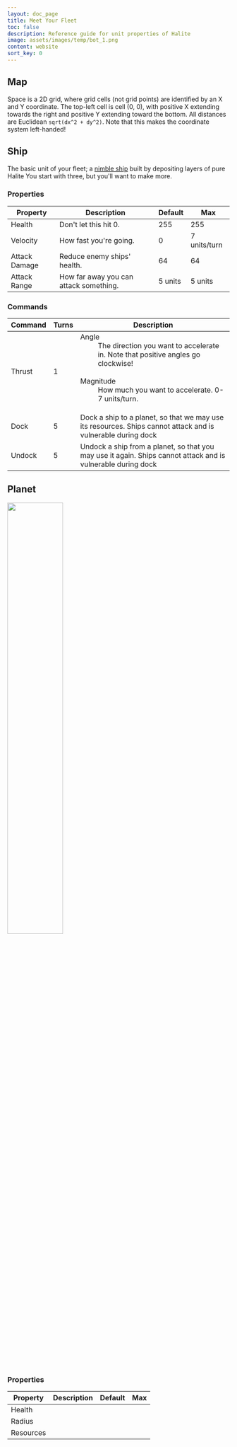 ```yaml
---
layout: doc_page
title: Meet Your Fleet
toc: false
description: Reference guide for unit properties of Halite
image: assets/images/temp/bot_1.png
content: website
sort_key: 0
---
```


## Map

Space is a 2D grid, where grid cells (not grid points) are identified by an X and Y coordinate. The top-left cell is cell (0, 0), with positive X extending towards the right and positive Y extending toward the bottom. All distances are Euclidean `sqrt(dx^2 + dy^2)`. Note that this makes the coordinate system left-handed!

## Ship

The basic unit of your fleet; a [nimble ship](the-halite-codex) built by depositing layers of pure Halite You start with three, but you'll want to make more.

### Properties

 <table class="table">
    <thead>
        <tr>
            <th>Property</th>
            <th>Description</th>
            <th>Default</th>
            <th>Max</th>
        </tr>
    </thead>
    <tbody>
        <tr>
            <td>Health</td>
            <td>Don't let this hit 0.</td>
            <td>255</td>
            <td>255</td>
        </tr>
        <tr>
            <td>Velocity</td>
            <td>How fast you're going.</td>
            <td>0</td>
            <td>
                7 units/turn
            </td>
        </tr>
        <tr>
            <td>Attack Damage</td>
            <td>Reduce enemy ships' health.</td>
            <td>64</td>
            <td>64</td>
        </tr>
        <tr>
            <td>Attack Range</td>
            <td>How far away you can attack something.</td>
            <td>5 units</td>
            <td>5 units</td>
        </tr>
    </tbody>
</table>

### Commands
<table class="table">
    <thead>
        <tr>
            <th>Command</th>
            <th>Turns</th>
            <th>Description</th>
        </tr>
    </thead>
    <tbody>
    <tr>
        <td>Thrust</td>
        <td>1</td>
        <td>
            <dl>
                <dt>Angle</dt>
                <dd>
                    The direction you want to accelerate in. Note that positive angles go clockwise! <br><br>
                </dd>
                <dt>Magnitude</dt>
                <dd>
                    How much you want to accelerate. 0-7 units/turn.
                </dd>
            </dl>
        </td>
    </tr>
    <tr>
        <td>Dock</td>
        <td>5</td>
        <td>
           Dock a ship to a planet, so that we may use its resources. Ships cannot attack and is vulnerable during dock
        </td>
    </tr>
    <tr>
        <td>Undock</td>
        <td>5</td>
        <td>Undock a ship from a planet, so that you may use it again. Ships cannot attack and is vulnerable during dock
        </td>
    </tr>
    </tbody>
</table>

## Planet

<div class="static-container">
    <img style="width: 50%;height: auto;" src="/assets/images//tutorial-images/final-composite.png">
</div>

### Properties

<table class="table">
<thead>
    <tr>
        <th>Property</th>
        <th>Description</th>
        <th>Default</th>
        <th>Max</th>
    </tr>
</thead>
<tbody>
    <tr>
        <td>Health</td>
        <td></td>
        <td></td>
        <td></td>
    </tr>
    <tr>
        <td>Radius</td>
        <td></td>
        <td></td>
        <td></td>
    </tr>
    <tr>
        <td>Resources</td>
        <td></td>
        <td></td>
        <td></td>
    </tr>
</tbody>
</table>

